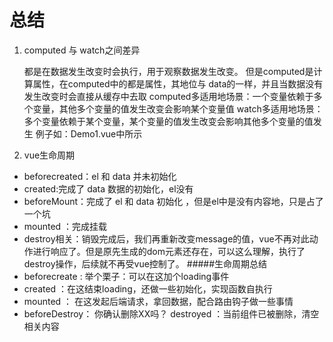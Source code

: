 # 总结

1. computed 与 watch之间差异

   都是在数据发生改变时会执行，用于观察数据发生改变。
   但是computed是计算属性，在computed中的都是属性，其地位与 data的一样，并且当数据没有发生改变时会直接从缓存中去取
   computed多适用地场景：一个变量依赖于多个变量，其他多个变量的值发生改变会影响某个变量值
   watch多适用地场景：   多个变量依赖于某个变量，某个变量的值发生改变会影响其他多个变量的值发生
   例子如：Demo1.vue中所示

2. vue生命周期
* beforecreated：el 和 data 并未初始化 
* created:完成了 data 数据的初始化，el没有
* beforeMount：完成了 el 和 data 初始化 ，但是el中是没有内容地，只是占了一个坑
* mounted ：完成挂载
* destroy相关：销毁完成后，我们再重新改变message的值，vue不再对此动作进行响应了。但是原先生成的dom元素还存在，可以这么理解，执行了destroy操作，后续就不再受vue控制了。
#####生命周期总结
* beforecreate : 举个栗子：可以在这加个loading事件 
* created ：在这结束loading，还做一些初始化，实现函数自执行 
* mounted ： 在这发起后端请求，拿回数据，配合路由钩子做一些事情
* beforeDestroy： 你确认删除XX吗？ destroyed ：当前组件已被删除，清空相关内容